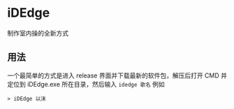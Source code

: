 # iDEdge
制作室内操的全新方式

## 用法
一个最简单的方式是进入 release 界面并下载最新的软件包，解压后打开 CMD 并定位到 iDEdge.exe 所在目录，然后输入 `idedge 歌名` 例如
```
> iDEdge 以沫
```
